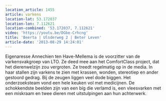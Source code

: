 ```yaml
---
location_article: 1455
article: varkens
location-lat: 53.172037
location-lon: 7.112621
location-combined: '53.172037, 7.112621'
video: 'https://youtu.be/DGbe-Crhcng'
title: 'Beerta | Ulsderweg 2 | Beter Leven'
article-date: '2013-08-29 14:24:01'
---
```


Eigenaresse Annechien ten Have-Mellema is de voorzitter van de varkensvakgroep van LTO. Ze deed mee aan het ComfortClass project, dat het dierenwelzijn zou vergroten. Ze treedt regelmatig op in de media. In haar stallen zijn varkens te zien met krassen, wonden, stereotiep en ander gestoord gedrag. Bij de zeugen liggen veel dode biggen. Het onderzoeksteam vond een hele keuken vol met medicijnen. De schokkendste beelden zijn van een big die verlamd is, een vleesvarken met een miskraam en twee dieren met uitstulpingen aan hun achterwerk.
